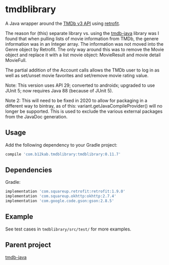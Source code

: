 tmdblibrary
============

A Java wrapper around the [TMDb v3 API][1] using [retrofit][2].

The reason for (this) separate library vs. using the [tmdb-java][3] library was I found that when pulling lists of movie information from TMDb, the genere information was in an Integer array. The information was not moved into the Genre object by Retrofit. The only way around this was to remove the Movie object and replace it with a list movie object: MovieResult and movie detail MovieFull.

The partial addition of the Account calls allows the TMDb user to log in as well as set/unset movie favorites and set/remove movie rating value.

Note: This version uses API 29; converted to androidx; upgraded to use JUnit 5; now requires Java 88 (because of JUnit 5).

Note 2: This will need to be fixed in 2020 to allow for packaging in a different way to bintray, as of this: variant.getJavaCompileProvider() will no longer be supported. This is used to exclude the various external packages from the JavaDoc generation.

Usage
-----
Add the following dependency to your Gradle project:

```groovy
compile 'com.b12kab.tmdblibrary:tmdblibrary:0.11.7'
```


Dependencies
------------
Gradle:

```groovy
implementation 'com.squareup.retrofit:retrofit:1.9.0'
implementation 'com.squareup.okhttp:okhttp:2.7.4'
implementation 'com.google.code.gson:gson:2.8.5'
```


Example
-------

See test cases in `tmdblibrary/src/test/` for more examples.

Parent project
----------------

[tmdb-java](https://github.com/UweTrottmann/tmdb-java/releases/tag/v0.9.0)


 [1]: https://developers.themoviedb.org/3
 [2]: https://github.com/square/retrofit
 [3]: https://github.com/UweTrottmann/tmdb-java/releases
